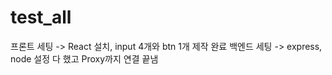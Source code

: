 # test_all
프론트 세팅 -> React 설치, input 4개와 btn 1개 제작 완료
백엔드 세팅 -> express, node 설정 다 했고 Proxy까지 연결 끝냄
